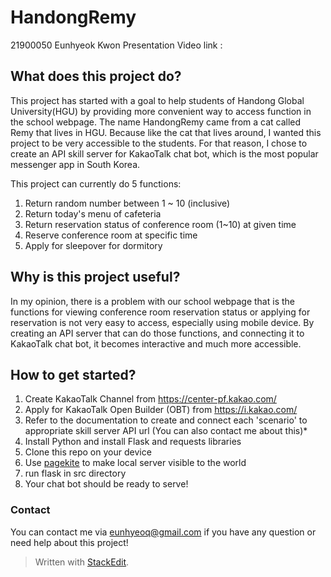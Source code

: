 
# HandongRemy

21900050 Eunhyeok Kwon
Presentation Video link : 

## What does this project do?
This project has started with a goal to help students of Handong Global University(HGU) by providing more convenient way to access function in the school webpage. 
The name HandongRemy came from a cat called Remy that lives in HGU. Because like the cat that lives around, I wanted this project to be very accessible to the students.
For that reason, I chose to create an API skill server for KakaoTalk chat bot, which is the most popular messenger app in South Korea.

This project can currently do 5 functions:
1. Return random number between 1 ~ 10 (inclusive)
2. Return today's menu of cafeteria
3. Return reservation status of conference room (1~10) at given time
4. Reserve conference room at specific time
5. Apply for sleepover for dormitory

## Why is this project useful?
In my opinion, there is a problem with our school webpage that is the functions for viewing conference room reservation status or applying for reservation is not very easy to access, especially using mobile device. By creating an API server that can do those functions, and connecting it to KakaoTalk chat bot, it becomes interactive and much more accessible.

## How to get started?
1. Create KakaoTalk Channel from https://center-pf.kakao.com/
2. Apply for KakaoTalk Open Builder (OBT) from https://i.kakao.com/
3. Refer to the documentation to create and connect each 'scenario' to appropriate skill server API url (You can also contact me about this)*
4. Install Python and install Flask and requests libraries
5. Clone this repo on your device
6. Use [pagekite](https://pagekite.net/downloads) to make local server visible to the world
7. run flask in src directory
8. Your chat bot should be ready to serve!

### Contact
You can contact me via eunhyeoq@gmail.com if you have any question or need help about this project!

> Written with [StackEdit](https://stackedit.io/).

